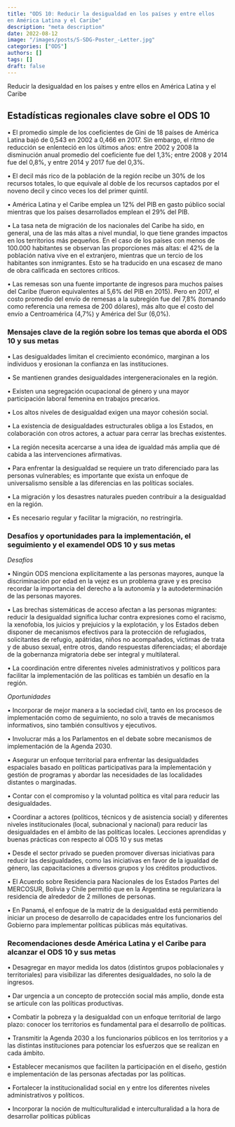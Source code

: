 ```yaml
---
title: "ODS 10: Reducir la desigualdad en los países y entre ellos 
en América Latina y el Caribe"
description: "meta description"
date: 2022-08-12
image: "/images/posts/S-SDG-Poster_-Letter.jpg"
categories: ["ODS"]
authors: []
tags: []
draft: false
---
```


Reducir la desigualdad en los países y entre ellos
en América Latina y el Caribe

## Estadísticas regionales clave sobre el ODS 10

• El promedio simple de los coeficientes de Gini de 18 países de América Latina bajó de 0,543 en 2002 a
0,466 en 2017. Sin embargo, el ritmo de reducción se enlenteció en los últimos años: entre 2002 y 2008
la disminución anual promedio del coeficiente fue del 1,3%; entre 2008 y 2014 fue del 0,8%, y entre 2014
y 2017 fue del 0,3%.

• El decil más rico de la población de la región recibe un 30% de los recursos totales, lo que equivale al doble
de los recursos captados por el noveno decil y cinco veces los del primer quintil.

• América Latina y el Caribe emplea un 12% del PIB en gasto público social mientras que los países
desarrollados emplean el 29% del PIB.

• La tasa neta de migración de los nacionales del Caribe ha sido, en general, una de las más altas a nivel
mundial, lo que tiene grandes impactos en los territorios más pequeños. En el caso de los países con
menos de 100.000 habitantes se observan las proporciones más altas: el 42% de la población nativa vive
en el extranjero, mientras que un tercio de los habitantes son inmigrantes. Esto se ha traducido en una
escasez de mano de obra calificada en sectores críticos.

• Las remesas son una fuente importante de ingresos para muchos países del Caribe (fueron equivalentes al
5,6% del PIB en 2015). Pero en 2017, el costo promedio del envío de remesas a la subregión fue del 7,8%
(tomando como referencia una remesa de 200 dólares), más alto que el costo del envío a Centroamérica
(4,7%) y América del Sur (6,0%).

### Mensajes clave de la región sobre los temas que aborda el ODS 10 y sus metas

• Las desigualdades limitan el crecimiento económico, marginan a los individuos y erosionan la confianza en
las instituciones.

• Se mantienen grandes desigualdades intergeneracionales en la región.

• Existen una segregación ocupacional de género y una mayor participación laboral femenina en trabajos
precarios.

• Los altos niveles de desigualdad exigen una mayor cohesión social.

• La existencia de desigualdades estructurales obliga a los Estados, en colaboración con otros actores, a
actuar para cerrar las brechas existentes.

• La región necesita acercarse a una idea de igualdad más amplia que dé cabida a las intervenciones afirmativas.

• Para enfrentar la desigualdad se requiere un trato diferenciado para las personas vulnerables; es importante
que exista un enfoque de universalismo sensible a las diferencias en las políticas sociales.

• La migración y los desastres naturales pueden contribuir a la desigualdad en la región.

• Es necesario regular y facilitar la migración, no restringirla.

### Desafíos y oportunidades para la implementación, el seguimiento y el examendel ODS 10 y sus metas

_Desafíos_

• Ningún ODS menciona explícitamente a las personas mayores, aunque la discriminación por edad en la vejez
es un problema grave y es preciso recordar la importancia del derecho a la autonomía y la autodeterminación
de las personas mayores.

• Las brechas sistemáticas de acceso afectan a las personas migrantes: reducir la desigualdad significa
luchar contra expresiones como el racismo, la xenofobia, los juicios y prejuicios y la explotación, y los
Estados deben disponer de mecanismos efectivos para la protección de refugiados, solicitantes de refugio,
apátridas, niños no acompañados, víctimas de trata y de abuso sexual, entre otros, dando respuestas
diferenciadas; el abordaje de la gobernanza migratoria debe ser integral y multilateral.

• La coordinación entre diferentes niveles administrativos y políticos para facilitar la implementación de las
políticas es también un desafío en la región.

_Oportunidades_

• Incorporar de mejor manera a la sociedad civil, tanto en los procesos de implementación como de
seguimiento, no solo a través de mecanismos informativos, sino también consultivos y ejecutivos.

• Involucrar más a los Parlamentos en el debate sobre mecanismos de implementación de la Agenda 2030.

• Asegurar un enfoque territorial para enfrentar las desigualdades espaciales basado en políticas
participativas para la implementación y gestión de programas y abordar las necesidades de las localidades
distantes o marginadas.

• Contar con el compromiso y la voluntad política es vital para reducir las desigualdades.

• Coordinar a actores (políticos, técnicos y de asistencia social) y diferentes niveles institucionales (local,
subnacional y nacional) para reducir las desigualdades en el ámbito de las políticas locales.
Lecciones aprendidas y buenas prácticas con respecto al ODS 10 y sus metas

• Desde el sector privado se pueden promover diversas iniciativas para reducir las desigualdades, como las iniciativas
en favor de la igualdad de género, las capacitaciones a diversos grupos y los créditos productivos.

• El Acuerdo sobre Residencia para Nacionales de los Estados Partes del MERCOSUR, Bolivia y Chile permitió que
en la Argentina se regularizara la residencia de alrededor de 2 millones de personas.

• En Panamá, el enfoque de la matriz de la desigualdad está permitiendo iniciar un proceso de desarrollo de
capacidades entre los funcionarios del Gobierno para implementar políticas públicas más equitativas.

### Recomendaciones desde América Latina y el Caribe para alcanzar el ODS 10 y sus metas

• Desagregar en mayor medida los datos (distintos grupos poblacionales y territoriales) para visibilizar las
diferentes desigualdades, no solo la de ingresos.

• Dar urgencia a un concepto de protección social más amplio, donde esta se articule con las políticas productivas.

• Combatir la pobreza y la desigualdad con un enfoque territorial de largo plazo: conocer los territorios es
fundamental para el desarrollo de políticas.

• Transmitir la Agenda 2030 a los funcionarios públicos en los territorios y a las distintas instituciones para
potenciar los esfuerzos que se realizan en cada ámbito.

• Establecer mecanismos que faciliten la participación en el diseño, gestión e implementación de las personas
afectadas por las políticas.

• Fortalecer la institucionalidad social en y entre los diferentes niveles administrativos y políticos.

• Incorporar la noción de multiculturalidad e interculturalidad a la hora de desarrollar políticas públicas
